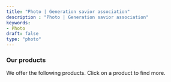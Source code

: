 ```yaml
---
title: "Photo | Generation savior association"
description : "Photo | Generation savior association" 
keywords:
- Photo
draft: false
type: "photo"
---
```


### Our products

We offer the following products. Click on a product to find more.